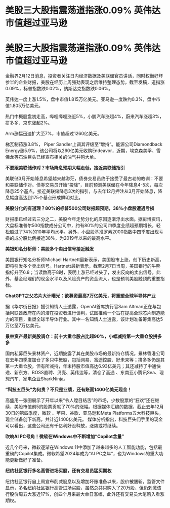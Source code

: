 # 美股三大股指震荡道指涨0.09% 英伟达市值超过亚马逊

# 美股三大股指震荡道指涨0.09% 英伟达市值超过亚马逊

金融界2月12日消息，投资者关注日内经济数据及美联储官员讲话，同时权衡好坏参半的企业财报，美股在经历上周强劲表现之后维持整理态势，截至发稿，道指涨0.09%，标普指数跌0.02%，纳斯达克指数跌0.06%。

英伟达一度上涨1.5%，盘中市值1.815万亿美元。亚马逊一度跌约0.3%，盘中市值1.805万亿美元。

热门中概股盘初走高，哔哩哔哩涨近5%，小鹏汽车涨超4%，蔚来汽车涨超3%，拼多多、京东涨超2%。

Arm涨幅迅速扩大至7%，市值超过1260亿美元。

梯瓦制药涨3.8%， Piper Sandler上调其评级至“增持”。能源公司Diamondback
Energy涨5.9%，该公司将以260亿美元收购Endeavor，近期，埃克森美孚、雪佛龙等石油巨头已经宣布相关的油气并购大单。

**不要跟美联储作对？市场降息预期大幅走低，接近美联储指引**

美联储3月开始降息希望越来越渺茫，债券交易员终于接受了最古老的教训：不要和美联储作对。债券交易员开始“投降”，目前预测美联储在今年降息4-5次，每次降息25个基点，接近美联储降息3次的指引，与去年12月押注从3月开始降息，降息幅度高达到175个基点形成鲜明对比。

**美股分化的有道理？80%的标普500公司财报超预期，38%小盘股遭遇亏损**

财报季已经过去三分之二，美股今年走势分化的原因逐渐浮出水面。据彭博资讯，大盘标准普尔500指数成分公司中，约有80%的公司四季度业绩超预期增长，轻松超过了74%的10年平均水平。另外，小盘股基准罗素2000指数中四季度出现亏损的成分股比例接近38%，为2019年以来的最高水平。

**美银知名分析师：美股多个卖出信号接近触发**

美国银行知名分析师Michael
Hartnett最新表示，美国股市上涨，创下历史新高，即将引发多个卖出信号。Hartnett最新表示，截至2月7日当周，美国银行的牛熊指标升至6.8；当读数高于8时，表明上涨已经过头了，发出反向的卖出信号。此外，基金经理们的现金水平以及风险资产的资金流入，也是预判美股触顶的重要指标。

**ChatGPT之父芯片大计曝光：欲募资最高7万亿美元，将重塑全球半导体产业**

据《华尔街日报》援引知情人士透露，OpenAI首席执行官Sam
Altman正在与包括阿联酋政府在内的潜在投资者进行谈判，试图推动一个旨在提高全球芯片制造能力的项目，重塑全球半导体行业。其中一名知情人士透露，该计划准备筹集高达5万亿至7万亿美元。

**景林资产最新美股调仓：前十大重仓股占比超90%，小幅减持第一大重仓股拼多多**

国内私募巨头景林资产，近期披露了其在美股市场的最新持仓情况。景林香港公司在去年四季度加仓了多只中概股，包括网易、富途控股、好未来等；拼多多仍是其第一大重仓股，但有所减持，年末持股市值高达6.93亿美元；其还减持了中通快递、新东方、BOSS直聘、贝壳、英伟达等，清仓了高通
、东南亚小腾讯Sea、理想汽车、家电企业SharkNinja。

**“科技五巨头”为何贵？不只是业绩，还有账面1400亿美元现金！**

高盛用一张图展示了开年以来“令人瞠目结舌”的市场，少数股票的“狂欢”还在继续，美股市值前5的股票贡献了70%的涨幅。根据媒体汇编的数据，截止去年12月30日的第四季度，微软
、苹果、谷歌、亚马逊和Meta Platforms五大科技巨头，现金储备创下新高，共计近1400亿美元。
媒体分析指出，科技巨头们手里的现金可以看出，这些公司还有千亿利好没释放，涨势或将继续。

**吹响AI PC号角！微软在Windows中不断增加“Copilot含量”**

近几个月来，微软逐渐在Windows 11中添加了越来越多的人工智能功能，包括最重磅的Copilot集成。微软希望2024年成为“AI
PC之年”，也为Windows的重大功能更新做好了准备。

**纽约社区银行多名高管进场买股，还有交易员猛买期权**

纽约社区银行自上周宣布削减股息以及增加坏账准备以来，股价被腰斩。监管文件显示，多名纽约社区银行高管进场买股，虽然总共只购入了20万股，但仍刺激该行股价周五大涨近17%，创四个月来最大单日涨幅，此外还有交易员大笔购入看涨期权。

